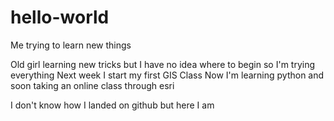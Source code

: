 # hello-world
Me trying to learn new things

Old girl learning new tricks but I have no idea where to begin so I'm trying everything
Next week I start my first GIS Class
Now I'm learning python and soon taking an online class through esri 

I don't know how I landed on github but here I am
